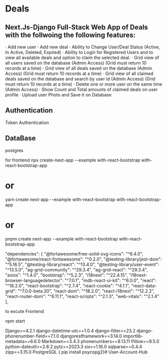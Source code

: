# Deals
## Next.Js-Django Full-Stack Web App of Deals with the follwoing the following features:
· Add new user
· Add new deal
· Ability to Change User/Deal Status (Active, In Active, Deleted, Expired)
· Ability to Login for Registered Users and to view all available deals and option to claim the selected deal.
· Grid view of all users saved on the database (Admin Access) (Grid must return 10 records at a time)
· Grid view of all deals saved on the database (Admin Access) (Grid must return 10 records at a time)
· Grid view of all claimed deals saved on the database and search by user id (Admin Access) (Grid must return 10 
records at a time)
· Delete one or more user on the same time (Admin Access)
· Show Count and Total amounts of claimed deals on user profile 
· Upload user Photo and Save it on Database







## Authentication
Token Authentication

## DataBase
postgres


for frontend 
npx create-next-app --example with-react-bootstrap with-react-bootstrap-app
# or
yarn create next-app --example with-react-bootstrap with-react-bootstrap-app
# or
pnpm create next-app --example with-react-bootstrap with-react-bootstrap-app

"dependencies": {
    "@fortawesome/free-solid-svg-icons": "^6.4.0",
    "@fortawesome/react-fontawesome": "^0.2.0",
    "@testing-library/jest-dom": "^5.16.5",
    "@testing-library/react": "^13.4.0",
    "@testing-library/user-event": "^13.5.0",
    "ag-grid-community": "^29.3.4",
    "ag-grid-react": "^29.3.4",
    "axios": "^1.4.0",
    "bootstrap": "^5.2.3",
    "i18next": "^22.4.15",
    "i18next-browser-languagedetector": "^7.0.1",
    "mdb-react-ui-kit": "^6.0.0",
    "react": "^18.2.0",
    "react-bootstrap": "^2.7.4",
    "react-cookie": "^4.1.1",
    "react-data-grid": "^7.0.0-beta.30",
    "react-dom": "^18.2.0",
    "react-i18next": "^12.2.2",
    "react-router-dom": "^6.11.1",
    "react-scripts": "^2.1.3",
    "web-vitals": "^2.1.4"
  },

  to excute Frontend
  
  npm start

Django==4.2.1
django-datetime-utc==1.0.4
django-filter==23.2
django-phonenumber-field==7.1.0
djangorestframework==3.14.0
importlib-metadata==6.6.0
Markdown==3.4.3
phonenumbers==8.13.11
Pillow==9.5.0
python-dateutil==2.8.2
pytz==2023.3
six==1.16.0
sqlparse==0.4.4
zipp==3.15.0
PostgreSQL { pip install psycopg2}# User-Account-Hub
